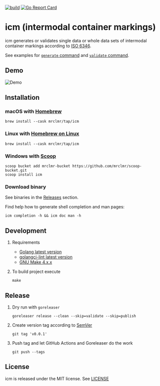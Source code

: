 [![build](https://github.com/mrclmr/icm/actions/workflows/build.yml/badge.svg)](https://github.com/mrclmr/icm/actions/workflows/build.yml)  [![Go Report Card](https://goreportcard.com/badge/github.com/mrclmr/icm)](https://goreportcard.com/report/github.com/mrclmr/icm)

# icm (intermodal container markings)

icm generates or validates single data or whole data sets of intermodal container markings according to [ISO 6346](https://en.wikipedia.org/wiki/ISO_6346).

See examples for [`generate` command](docs/icm_generate.md#examples) and [`validate` command](docs/icm_validate.md#examples).

## Demo

![Demo](docs/gif/demo.gif)

## Installation

### macOS with [Homebrew](https://brew.sh)

```
brew install --cask mrclmr/tap/icm
```

### Linux with [Homebrew on Linux](https://docs.brew.sh/Homebrew-on-Linux)

```
brew install --cask mrclmr/tap/icm
```

### Windows with [Scoop](https://scoop.sh)

```
scoop bucket add mrclmr-bucket https://github.com/mrclmr/scoop-bucket.git
scoop install icm
```

### Download binary

See binaries in the [Releases](https://github.com/mrclmr/icm/releases) section.

Find help how to generate shell completion and man pages:
```
icm completion -h && icm doc man -h
```

## Development

1. Requirements
    * [Golang latest version](https://golang.org/doc/install)
    * [golangci-lint latest version](https://github.com/golangci/golangci-lint#install-golangci-lint)
    * [GNU Make 4.x.x](https://www.gnu.org/software/make/)

2. To build project execute
    ```
    make
    ```

## Release

1. Dry run with `goreleaser`
    ```
    goreleaser release --clean --skip=validate --skip=publish
    ```

2. Create version tag according to [SemVer](https://semver.org)
    ```
    git tag 'v0.0.1'
    ```

3. Push tag and let GitHub Actions and Goreleaser do the work
    ```
    git push --tags
    ```

## License

icm is released under the MIT license. See [LICENSE](https://github.com/mrclmr/icm/blob/master/LICENSE)
